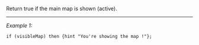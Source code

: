 Return true if the main map is shown (active).


---
*Example 1:*
```sqf
if (visibleMap) then {hint "You're showing the map !"};
```